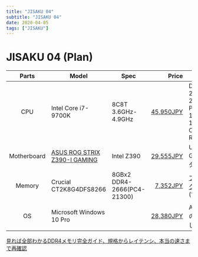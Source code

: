 ```yaml
---
title: "JISAKU 04"
subtitle: "JISAKU 04"
date: 2020-04-05
tags: ["JISAKU"]
---
```


# JISAKU 04 (Plan)

|Parts|Model|Spec|Price|Remarks|
|:-:|---|---|--:|---|
|CPU|Intel Core i7-9700K|8C8T 3.6GHz-4.9GHz|[45,950JPY](https://shop.tsukumo.co.jp/goods/0735858394635/)|DDR4-2666-2ch(PC4-21300) PCIExpress3.0-16 UHD630-1.2GHz 95W Coffee Lake Refresh|
|Motherboard|[ASUS ROG STRIX Z390-I GAMING](https://www.asus.com/jp/Motherboards/ROG-STRIX-Z390-I-GAMING/)|Intel Z390|[29,555JPY](https://shop.tsukumo.co.jp/goods/0192876052419/)|USB Type-C Gen2 ピンヘッダに対応|
|Memory|Crucial CT2K8G4DFS8266|8GBx2 DDR4-2666(PC4-21300)|[7,352JPY](https://shop.tsukumo.co.jp/goods/0649528780027/)|[ブリスターパック](https://shop.tsukumo.co.jp/goods/4988755037938/)との違いとは (?)|
|OS|Microsoft Windows 10 Pro||[28,380JPY](https://www.yodobashi.com/product/100000001005063479/)|Amazon で買うのは，危ない感じ|

[見れば全部わかるDDR4メモリ完全ガイド、規格からレイテンシ、本当の速さまで再確認](https://akiba-pc.watch.impress.co.jp/docs/sp/1231939.html)
